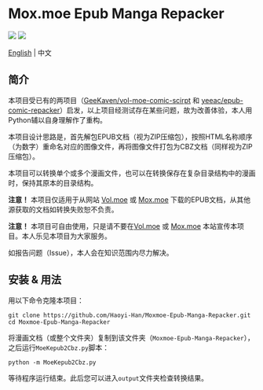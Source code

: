 # Mox.moe Epub Manga Repacker

![](https://img.shields.io/badge/python-v3.9-orange) ![](https://img.shields.io/github/license/Haoyi-Han/Moxmoe-Epub-Manga-Repacker)

[English](./README.md) | 中文

## 简介
本项目受已有的两项目（[GeeKaven/vol-moe-comic-scirpt](https://github.com/GeeKaven/vol-moe-comic-scirpt) 和 [yeeac/epub-comic-repacker](https://github.com/yeeac/epub-comic-repacker)）启发，以上项目经测试存在某些问题，故为改善体验，本人用Python辅以自身理解作了重构。

本项目设计思路是，首先解包EPUB文档（视为ZIP压缩包），按照HTML名称顺序（为数字）重命名对应的图像文件，再将图像文件打包为CBZ文档（同样视为ZIP压缩包）。

本项目可以转换单个或多个漫画文件，也可以在转换保存在复杂目录结构中的漫画时，保持其原本的目录结构。

**注意！** 本项目仅适用于从网站 [Vol.moe](https://vol.moe) 或 [Mox.moe](https://mox.moe) 下载的EPUB文档，从其他源获取的文档如转换失败恕不负责。

**注意！** 本项目可自由使用，只是请不要在[Vol.moe](https://vol.moe) 或 [Mox.moe](https://mox.moe) 本站宣传本项目。本人乐见本项目为大家服务。

如报告问题（Issue），本人会在知识范围内尽力解决。

## 安装 & 用法

用以下命令克隆本项目：
```shell
git clone https://github.com/Haoyi-Han/Moxmoe-Epub-Manga-Repacker.git
cd Moxmoe-Epub-Manga-Repacker
```

将漫画文档（或整个文件夹）复制到该文件夹（`Moxmoe-Epub-Manga-Repacker`），之后运行`MoeKepub2Cbz.py`脚本：
```shell
python -m MoeKepub2Cbz.py
```

等待程序运行结束。此后您可以进入`output`文件夹检查转换结果。